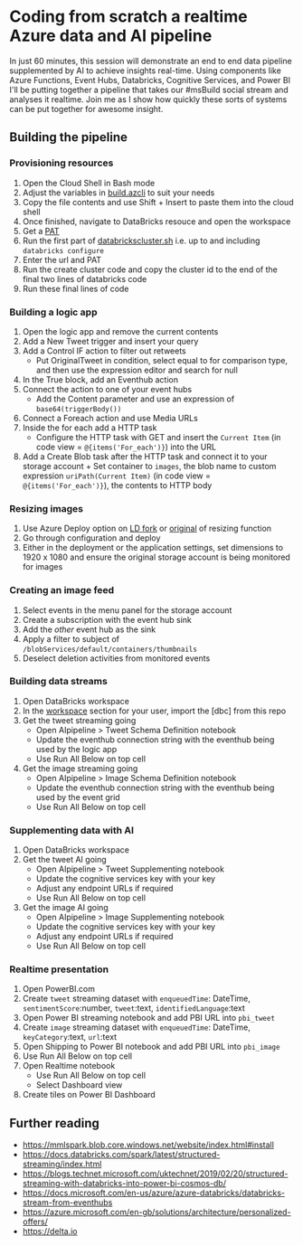# Coding from scratch a realtime Azure data and AI pipeline
In just 60 minutes, this session will demonstrate an end to end data pipeline supplemented by AI to achieve insights real-time. Using components like Azure Functions, Event Hubs, Databricks, Cognitive Services, and Power BI I'll be putting together a pipeline that takes our #msBuild social stream and analyses it realtime. Join me as I show how quickly these sorts of systems can be put together for awesome insight. 
 
 ## Building the pipeline
 ### Provisioning resources
 1. Open the Cloud Shell in Bash mode
 2. Adjust the variables in [build.azcli](build.azcli) to suit your needs
 3. Copy the file contents and use Shift + Insert to paste them into the cloud shell
 4. Once finished, navigate to DataBricks resouce and open the workspace
 5. Get a [PAT](https://docs.azuredatabricks.net/api/latest/authentication.html#token-management)
 6. Run the first part of [databrickscluster.sh](databrickscluster.sh) i.e. up to and including `databricks configure`
 7. Enter the url and PAT
 8. Run the create cluster code and copy the cluster id to the end of the final two lines of databricks code
 9. Run these final lines of code
 
 ### Building a logic app
 1. Open the logic app and remove the current contents
 2. Add a New Tweet trigger and insert your query
 3. Add a Control IF action to filter out retweets
     + Put OriginalTweet in condition, select equal to for comparison type, and then use the expression editor and search for null
 4. In the True block, add an Eventhub action
 5. Connect the action to one of your event hubs 
     + Add the Content parameter and use an expression of `base64(triggerBody())`
 7. Connect a Foreach action and use Media URLs
 8. Inside the for each add a HTTP task
    + Configure the HTTP task with GET and insert the `Current Item` (in code view = `@{items('For_each')}`) into the URL
 10. Add a Create Blob task after the HTTP task and connect it to your storage account
    + Set container to `images`, the blob name to custom expression `uriPath(Current Item)` (in code view = `@{items('For_each')}`), the contents to HTTP body
 
### Resizing images
1. Use Azure Deploy option on [LD fork](https://github.com/lockedata/fl-image-resize) or [original](https://github.com/jefking/fl-image-resize) of resizing function
2. Go through configuration and deploy
3. Either in the deployment or the application settings, set dimensions to 1920 x 1080 and ensure the original storage account is being monitored for images
 
### Creating an image feed
1. Select events in the menu panel for the storage account
2. Create a subscription with the event hub sink
3. Add the *other* event hub as the sink
4. Apply a filter to subject of `/blobServices/default/containers/thumbnails`
5. Deselect deletion activities from monitored events
 
### Building data streams
1. Open DataBricks workspace
2. In the [workspace](https://docs.azuredatabricks.net/user-guide/workspace.html) section for your user, import the [dbc] from this repo
3. Get the tweet streaming going
     + Open AIpipeline > Tweet Schema Definition notebook
     + Update the eventhub connection string with the eventhub being used by the logic app
     + Use Run All Below on top cell
4. Get the image streaming going
     + Open AIpipeline > Image Schema Definition notebook
     + Update the eventhub connection string with the eventhub being used by the event grid
     + Use Run All Below on top cell

### Supplementing data with AI
1. Open DataBricks workspace
3. Get the tweet AI going
     + Open AIpipeline > Tweet Supplementing notebook
     + Update the cognitive services key with your key
     + Adjust any endpoint URLs if required
     + Use Run All Below on top cell
4. Get the image AI going
     + Open AIpipeline > Image Supplementing notebook
     + Update the cognitive services key with your key
     + Adjust any endpoint URLs if required
     + Use Run All Below on top cell
     
### Realtime presentation
1. Open PowerBI.com
2. Create `tweet` streaming dataset with `enqueuedTime`: DateTime, `sentimentScore`:number, `tweet`:text, `identifiedLanguage`:text
3. Open Power BI streaming notebook and add PBI URL into `pbi_tweet`
4. Create `image` streaming dataset with `enqueuedTime`: DateTime, `keyCategory`:text, `url`:text
5. Open Shipping to Power BI notebook and add PBI URL into `pbi_image`
6. Use Run All Below on top cell
7. Open Realtime notebook
     + Use Run All Below on top cell
     + Select Dashboard view
8. Create tiles on Power BI Dashboard

## Further reading
- https://mmlspark.blob.core.windows.net/website/index.html#install
- https://docs.databricks.com/spark/latest/structured-streaming/index.html
- https://blogs.technet.microsoft.com/uktechnet/2019/02/20/structured-streaming-with-databricks-into-power-bi-cosmos-db/
- https://docs.microsoft.com/en-us/azure/azure-databricks/databricks-stream-from-eventhubs
- https://azure.microsoft.com/en-gb/solutions/architecture/personalized-offers/
- https://delta.io

